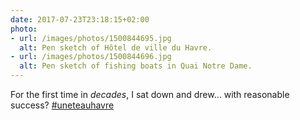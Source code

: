 ```yaml
---
date: 2017-07-23T23:18:15+02:00
photo:
- url: /images/photos/1500844695.jpg
  alt: Pen sketch of Hôtel de ville du Havre.
- url: /images/photos/1500844696.jpg
  alt: Pen sketch of fishing boats in Quai Notre Dame.
---
```

For the first time in *decades*, I sat down and drew… with reasonable success? [#uneteauhavre](https://twitter.com/hashtag/uneteauhavre)
